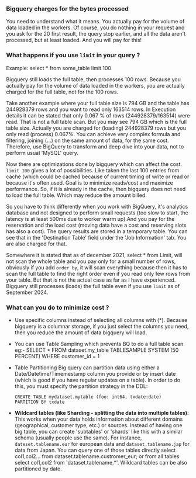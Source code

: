 ### Bigquery charges for the bytes processed
You need to understand what it means. You actually pay for the volume of data loaded in the workers. Of course, you do nothing in your request and you ask for the 20 first result, the query stop earlier, and all the data aren't processed, but at least loaded. And you will pay for this!

### What happens if you use `limit` in your query ?

Example: select * from some_table limit 100

Bigquery still loads the full table, then processes 100 rows. Because you actually pay for the volume of data loaded in the workers, you are actually charged for the full table, not for the 100 rows. 

Take another example where your full table size is 794 GB and the table has 244928379 rows and you want to read only 163514 rows. In Execution details it can be stated that only 0.067 % of rows (244928379/163514) were read. That is not a full table scan. But you may see 794 GB which is the full table size. Actually you are charged for (loading) 244928379 rows but you only read (process) 0.067%. 
You can achieve very complex formula and filtering, joining (...) on the same amount of data, for the same cost. Therefore, use BigQuery to transform and deep dive into your data, not to perform usual 'MySQL' query.

Now there are optimizations done by bigquery which can affect the cost. `limit 100` gives a lot of possibilities. Like taken the last 100 entries from cache (which could be cached because of current timing of write or read or because it's often used. Goal is to minimize reads/cost and maximize performance. So, if it is already in the cache, then bigquery does not need to load the full table. Which may reduce the amount billed.

So you have to think differently when you work with BigQuery, it's analytics database and not designed to perform small requests (too slow to start, the latency is at least 500ms due to worker warm up).And you pay for the reservation and the load cost (moving data have a cost and reserving slots has also a cost). The query results are stored in a temporary table. You can see that in the 'Destination Table' field under the 'Job Information' tab. You are also charged for that.

Somewhere it is stated that as of december 2021, select * from Limit, will not scan the whole table and you pay only for a small number of rows, obviously if you add `order by`, it will scan everything because then it has to scan the full table to find the right order even if you read only few rows from your table. But that is not the actual case as far as I have experienced. Bigquery still processes (loads) the full table even if you use `limit` as of September 2024.

### What can you do to minimize cost ?

- Use specific columns instead of selecting all columns with (*). Because bigquery is a columnar storage, if you just select the columns you need, then you reduce the amount of data bigquery will load.
- You can use Table Sampling which prevents BQ to do a full table scan. eg:- SELECT * FROM dataset.my_table TABLESAMPLE SYSTEM (50 PERCENT) WHERE customer_id = 1
- Table Partitioning Big query can partition data using either a Date/Datetime/Timemestamp column you provide or by insert date (which is good if you have regular updates on a table). In order to do this, you must specify the partition strategy in the DDL:

  ```
  CREATE TABLE mydataset.mytable (foo: int64, txdate:date)
  PARTITION BY txdate
  ```

- **Wildcard tables (like Sharding - splitting the data into multiple tables)**: This works when your data holds information about different domains (geographical, customer type, etc.) or sources. Instead of having one big table, you can create 'subtables' or 'shards' like this with a similar schema (usually people use the same). For instance, `dateset.tablename.eur` for european data and `dataset.tablename.jap` for data from Japan. You can query one of those tables directly select col1,col2... from dataset.tablename.custromer_eur;  or from all tables select col1,col2 from 'dataset.tablename.*'.  Wildcard tables can be also partitioned by date.
